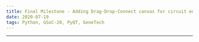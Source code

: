```yaml
---
title: Final Milestone - Adding Drag-Drop-Connect canvas for circuit equations
date: 2020-07-19
tags: Python, GSoC-20, PyQT, GeneTech
---
```


<hr>


